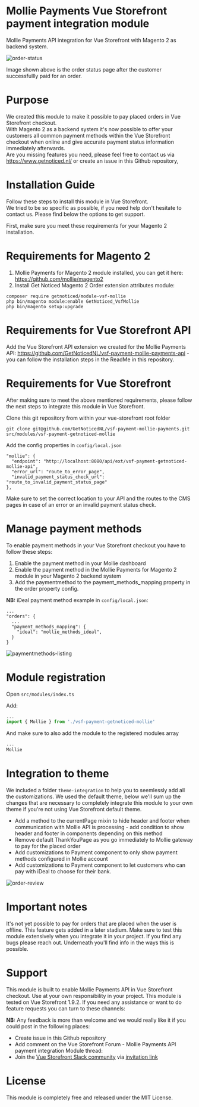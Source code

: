# Mollie Payments Vue Storefront payment integration module
Mollie Payments API integration for Vue Storefront with Magento 2 as backend system.

![order-status](https://user-images.githubusercontent.com/26965893/60960736-ea744680-a30a-11e9-8c43-d60b53a328a8.png)

Image shown above is the order status page after the customer successfullly paid for an order.

# Purpose
We created this module to make it possible to pay placed orders in Vue Storefront checkout.\
With Magento 2 as a backend system it's now possible to offer your customers all common payment methods within the Vue Storefront checkout when online and give accurate payment status information immediately afterwards.\
Are you missing features you need, please feel free to contact us via https://www.getnoticed.nl/ or create an issue in this Github repository,

# Installation Guide
Follow these steps to install this module in Vue Storefront.\
We tried to be so specific as possible, if you need help don't hesitate to contact us. Please find below the options to get support.

First, make sure you meet these requirements for your Magento 2 installation.

# Requirements for Magento 2
1. Mollie Payments for Magento 2 module installed, you can get it here: https://github.com/mollie/magento2
1. Install Get Noticed Magento 2 Order extension attributes module: 

```shell
composer require getnoticed/module-vsf-mollie
php bin/magento module:enable GetNoticed_VsfMollie
php bin/magento setup:upgrade
```

# Requirements for Vue Storefront API
Add the Vue Storefront API extension we created for the Mollie Payments API: https://github.com/GetNoticedNL/vsf-payment-mollie-payments-api - you can follow the installation steps in the ReadMe in this repository.

# Requirements for Vue Storefront
After making sure to meet the above mentioned requirements, please follow the next steps to integrate this module in Vue Storefront.

Clone this git repository from within your vue-storefront root folder

```shell
git clone git@github.com/GetNoticedNL/vsf-payment-mollie-payments.git src/modules/vsf-payment-getnoticed-mollie
```

Add the config properties in `config/local.json`

```
"mollie": {
  "endpoint": "http://localhost:8080/api/ext/vsf-payment-getnoticed-mollie-api",
  "error_url": "route_to_error_page",
  "invalid_payment_status_check_url": "route_to_invalid_payment_status_page"
},
```

Make sure to set the correct location to your API and the routes to the CMS pages in case of an error or an invalid payment status check.

# Manage payment methods
To enable payment methods in your Vue Storefront checkout you have to follow these steps:

1. Enable the payment method in your Mollie dashboard
1. Enable the payment method in the Mollie Payments for Magento 2 module in your Magento 2 backend system
1. Add the paymentmethod to the payment_methods_mapping property in the order property config.

**NB:** iDeal payment method example in `config/local.json`:
```
...
"orders": {
  ...
  "payment_methods_mapping": {
    "ideal": "mollie_methods_ideal",
  }   
}

```

![paymentmethods-listing](https://user-images.githubusercontent.com/26965893/60957691-5a7fce00-a305-11e9-8947-35bdeb736123.png)

# Module registration
Open `src/modules/index.ts`

Add:

```js
...
import { Mollie } from './vsf-payment-getnoticed-mollie'
```

And make sure to also add the module to the registered modules array

```js
...
Mollie
```

# Integration to theme
We included a folder `theme-integration` to help you to seemlessly add all the customizations.
We used the default theme, below we'll sum up the changes that are necessary to completely integrate this module to your own theme if you're not using Vue Storefront default theme.

* Add a method to the currentPage mixin to hide header and footer when communication with Mollie API is processing - add condition to show header and footer in components depending on this method
* Remove default ThankYouPage as you go immediately to Mollie gateway to pay for the placed order
* Add customizations to Payment component to only show payment methods configured in Mollie account
* Add customizations to Payment component to let customers who can pay with iDeal to choose for their bank.

![order-review](https://user-images.githubusercontent.com/26965893/60960038-9026b600-a309-11e9-9f94-0290c63e7c7c.png)

# Important notes
It's not yet possible to pay for orders that are placed when the user is offline. This feature gets added in a later stadium.
Make sure to test this module extensively when you integrate it in your project. If you find any bugs please reach out. Underneath you'll find info in the ways this is possible.

# Support
This module is built to enable Mollie Payments API in Vue Storefront checkout.
Use at your own responsibility in your project. This module is tested on Vue Storefront 1.9.2. 
If you need any assistance or want to do feature requests you can turn to these channels:

**NB:** Any feedback is more than welcome and we would really like it if you could post in the following places:

* Create issue in this Github repository
* Add comment on the Vue Storefront Forum - Mollie Payments API payment integration Module thread: 
* Join the [Vue Storefront Slack community](https://vuestorefront.slack.com) via [invitation link](https://join.slack.com/t/vuestorefront/shared_invite/enQtMzA4MTM2NTE5NjM2LTI1M2RmOWIyOTk0MzFlMDU3YzJlYzcyYzNiNjUyZWJiMTZjZjc3MjRlYmE5ZWQ1YWRhNTQyM2ZjN2ZkMzZlNTg)

# License
This module is completely free and released under the MIT License.